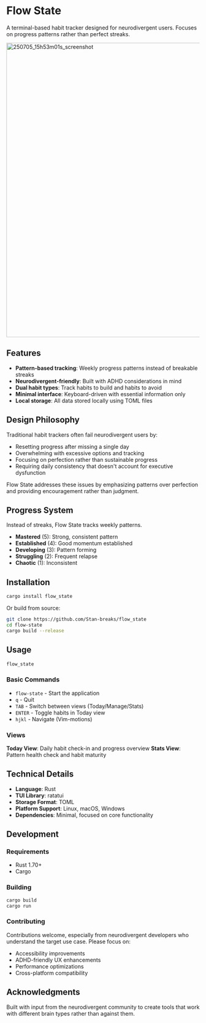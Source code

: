 # Flow State

A terminal-based habit tracker designed for neurodivergent users. Focuses on progress patterns rather than perfect streaks.

<img width="1366" height="768" alt="250705_15h53m01s_screenshot" src="https://github.com/user-attachments/assets/c9f2d273-c880-4c57-8c91-32b3ba982224" />

## Features

- **Pattern-based tracking**: Weekly progress patterns instead of breakable streaks
- **Neurodivergent-friendly**: Built with ADHD considerations in mind
- **Dual habit types**: Track habits to build and habits to avoid
- **Minimal interface**: Keyboard-driven with essential information only
- **Local storage**: All data stored locally using TOML files

## Design Philosophy

Traditional habit trackers often fail neurodivergent users by:
- Resetting progress after missing a single day
- Overwhelming with excessive options and tracking
- Focusing on perfection rather than sustainable progress
- Requiring daily consistency that doesn't account for executive dysfunction

Flow State addresses these issues by emphasizing patterns over perfection and providing encouragement rather than judgment.

## Progress System

Instead of streaks, Flow State tracks weekly patterns.

- **Mastered** (5): Strong, consistent pattern
- **Established** (4): Good momentum established  
- **Developing** (3): Pattern forming
- **Struggling** (2): Frequent relapse
- **Chaotic** (1): Inconsistent

## Installation

```bash
cargo install flow_state
```

Or build from source:

```bash
git clone https://github.com/Stan-breaks/flow_state
cd flow-state
cargo build --release
```

## Usage

```bash
flow_state
```

### Basic Commands

- `flow-state` - Start the application
- `q` - Quit
- `TAB` - Switch between views (Today/Manage/Stats)
- `ENTER` - Toggle habits in Today view
- `hjkl` - Navigate (Vim-motions)

### Views

**Today View**: Daily habit check-in and progress overview
**Stats View**: Pattern health check and habit maturity

## Technical Details

- **Language**: Rust
- **TUI Library**: ratatui
- **Storage Format**: TOML
- **Platform Support**: Linux, macOS, Windows
- **Dependencies**: Minimal, focused on core functionality

## Development

### Requirements

- Rust 1.70+
- Cargo

### Building

```bash
cargo build
cargo run
```

### Contributing

Contributions welcome, especially from neurodivergent developers who understand the target use case. Please focus on:

- Accessibility improvements
- ADHD-friendly UX enhancements
- Performance optimizations
- Cross-platform compatibility

## Acknowledgments

Built with input from the neurodivergent community to create tools that work with different brain types rather than against them.
